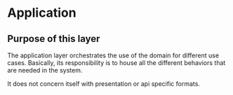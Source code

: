 # Application

## Purpose of this layer
The application layer orchestrates the use of the domain for different use cases. Basically, its responsibility is to house all the different behaviors that are needed in the system. 

It does not concern itself with presentation or api specific formats.